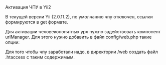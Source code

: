 Активация ЧПУ в Yii2

В текущей версии Yii (2.0.11.2), по умолчанию чпу отключен, ссылки формируются в get формате.

Для активации человекопонятных урл нужно задействовать компонент urlManager. Для этого нужно добавить в файл config/web.php такие опции:

Для того чтобы чпу заработали надо, в директории /web создать файл .htaccess с таким содержимым.
